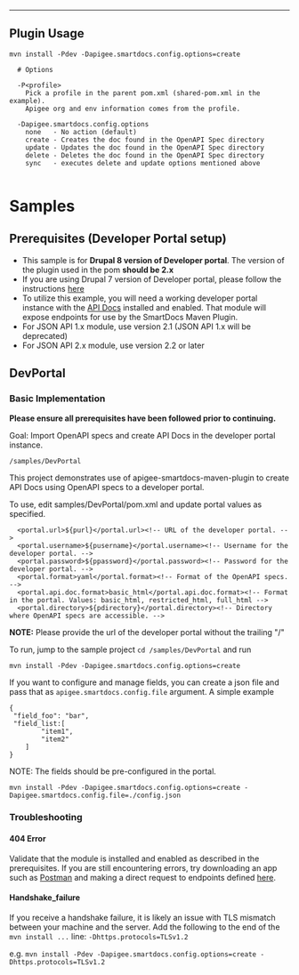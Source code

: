 ------------
Plugin Usage
------------
```
mvn install -Pdev -Dapigee.smartdocs.config.options=create

  # Options

  -P<profile>
    Pick a profile in the parent pom.xml (shared-pom.xml in the example).
    Apigee org and env information comes from the profile.

  -Dapigee.smartdocs.config.options
    none   - No action (default)
    create - Creates the doc found in the OpenAPI Spec directory
    update - Updates the doc found in the OpenAPI Spec directory
    delete - Deletes the doc found in the OpenAPI Spec directory
    sync   - executes delete and update options mentioned above
    
```


# Samples

## Prerequisites (Developer Portal setup)
- This sample is for **Drupal 8 version of Developer portal**. The version of the plugin used in the pom **should be 2.x**
- If you are using Drupal 7 version of Developer portal, please follow the instructions [here](https://github.com/apigee/apigee-smartdocs-maven-plugin/tree/master/samples/Drupal7)
- To utilize this example, you will need a working developer portal instance with the [API Docs](https://www.drupal.org/docs/8/modules/apigee-api-catalog/expose-rest-apis-to-interact-with-api-docs#s-prerequisites) installed and enabled. That module will expose endpoints for use by the SmartDocs Maven Plugin.
- For JSON API 1.x module, use version 2.1 (JSON API 1.x will be deprecated)
- For JSON API 2.x module, use version 2.2 or later


## DevPortal

### Basic Implementation

**Please ensure all prerequisites have been followed prior to continuing.**

Goal: Import OpenAPI specs and create API Docs in the developer portal instance.

```
/samples/DevPortal
```

This project demonstrates use of apigee-smartdocs-maven-plugin to create API Docs using OpenAPI specs to a developer portal. 

To use, edit samples/DevPortal/pom.xml and update portal values as specified.

      <portal.url>${purl}</portal.url><!-- URL of the developer portal. --> 
      <portal.username>${pusername}</portal.username><!-- Username for the developer portal. -->
      <portal.password>${ppassword}</portal.password><!-- Password for the developer portal. -->
      <portal.format>yaml</portal.format><!-- Format of the OpenAPI specs. -->
      <portal.api.doc.format>basic_html</portal.api.doc.format><!-- Format in the portal. Values: basic_html, restricted_html, full_html -->
      <portal.directory>${pdirectory}</portal.directory><!-- Directory where OpenAPI specs are accessible. -->

**NOTE:** Please provide the url of the developer portal without the trailing "/" 

To run, jump to the sample project `cd /samples/DevPortal` and run 

`mvn install -Pdev -Dapigee.smartdocs.config.options=create`

If you want to configure and manage fields, you can create a json file and pass that as `apigee.smartdocs.config.file` argument. A simple example
```
{
 "field_foo": "bar",
 "field_list:[
 		"item1",
 		"item2"
 	]
}
```
NOTE: The fields should be pre-configured in the portal.

`mvn install -Pdev -Dapigee.smartdocs.config.options=create -Dapigee.smartdocs.config.file=./config.json`


### Troubleshooting

#### 404 Error
Validate that the module is installed and enabled as described in the prerequisites. If you are still encountering errors, try downloading an app such as [Postman](https://www.getpostman.com/) and making a direct request to endpoints defined [here](https://www.drupal.org/docs/8/modules/apigee-api-catalog/expose-rest-apis-to-interact-with-api-docs#s-interacting-with-the-rest-api).

#### Handshake_failure
If you receive a handshake failure, it is likely an issue with TLS mismatch between your machine and the server. Add the following to the end of the `mvn install ...` line: `-Dhttps.protocols=TLSv1.2`

e.g. `mvn install -Pdev -Dapigee.smartdocs.config.options=create -Dhttps.protocols=TLSv1.2` 
